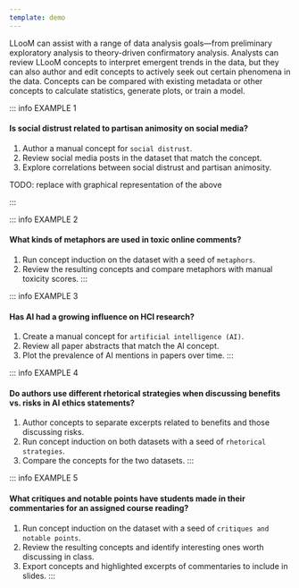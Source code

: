 ```yaml
---
template: demo
---
```



LLooM can assist with a range of data analysis goals—from preliminary exploratory analysis to theory-driven confirmatory analysis. Analysts can review LLooM concepts to interpret emergent trends in the data, but they can also author and edit concepts to actively seek out certain phenomena in the data. Concepts can be compared with existing metadata or other concepts to calculate statistics, generate plots, or train a model.

::: info EXAMPLE 1
#### Is social distrust related to partisan animosity on social media?
 1. Author a manual concept for `social distrust`.
 2. Review social media posts in the dataset that match the concept.
 3. Explore correlations between social distrust and partisan animosity.

TODO: replace with graphical representation of the above
<!-- ![The full LLooM Process](../media/lloom_process_full.svg) -->
:::

::: info EXAMPLE 2
#### What kinds of metaphors are used in toxic online comments?
1. Run concept induction on the dataset with a seed of `metaphors`.
2. Review the resulting concepts and compare metaphors with manual toxicity scores.
:::

::: info EXAMPLE 3
#### Has AI had a growing influence on HCI research?
1. Create a manual concept for `artificial intelligence (AI)`.
2. Review all paper abstracts that match the AI concept.
3. Plot the prevalence of AI mentions in papers over time.
:::

::: info EXAMPLE 4
#### Do authors use different rhetorical strategies when discussing benefits vs. risks in AI ethics statements?
1. Author concepts to separate excerpts related to benefits and those discussing risks.
2. Run concept induction on both datasets with a seed of `rhetorical strategies`.
3. Compare the concepts for the two datasets.
:::

::: info EXAMPLE 5
#### What critiques and notable points have students made in their commentaries for an assigned course reading?
1. Run concept induction on the dataset with a seed of `critiques and notable points`.
2. Review the resulting concepts and identify interesting ones worth discussing in class.
3. Export concepts and highlighted excerpts of commentaries to include in slides.
:::